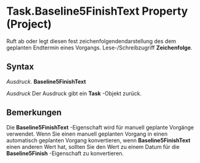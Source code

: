 
# Task.Baseline5FinishText Property (Project)

Ruft ab oder legt diesen fest zeichenfolgendendarstellung des dem geplanten Endtermin eines Vorgangs. Lese-/Schreibzugriff  **Zeichenfolge**.


## Syntax

 _Ausdruck_. **Baseline5FinishText**

 _Ausdruck_ Der Ausdruck gibt ein **Task** -Objekt zurück.


## Bemerkungen

Die  **Baseline5FinishText** -Eigenschaft wird für manuell geplante Vorgänge verwendet. Wenn Sie einen manuell geplanten Vorgang in einen automatisch geplanten Vorgang konvertieren, wenn **Baseline5FinishText** einen anderen Wert hat, sollten Sie den Wert zu einem Datum für die **Baseline5Finish** -Eigenschaft zu konvertieren.

